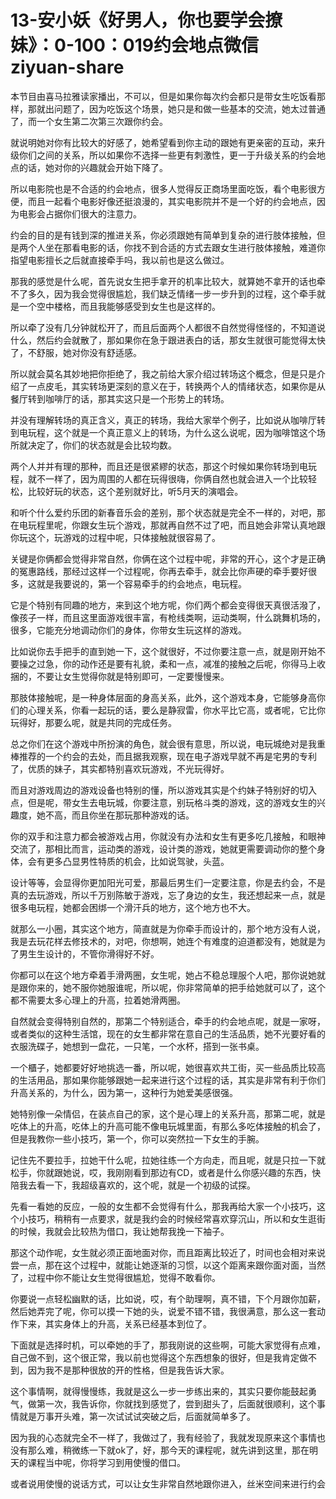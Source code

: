 # 13-安小妖《好男人，你也要学会撩妹》：0-100：019约会地点微信 ziyuan-share

本节目由喜马拉雅读家播出，不可以，但是如果你每次约会都只是带女生吃饭看那样，那就出问题了，因为吃饭这个场景，她只是和做一些基本的交流，她太过普通了，而一个女生第二次第三次跟你约会。

就说明她对你有比较大的好感了，她希望看到你主动的跟她有更亲密的互动，来升级你们之间的关系，所以如果你不选择一些更有刺激性，更一于升级关系的约会地点的话，她对你的兴趣就会开始下降了。

所以电影院也是不合适的约会地点，很多人觉得反正商场里面吃饭，看个电影很方便，而且一起看个电影好像还挺浪漫的，其实电影院并不是一个好的约会地点，因为电影会占据你们很大的注意力。

约会的目的是有钱到深的推进关系，你必须跟她有简单到复杂的进行肢体接触，但是两个人坐在那看电影的话，你找不到合适的方式去跟女生进行肢体接触，难道你指望电影擅长之后就直接牵手吗，我以前也是这么做过。

那我的感觉是什么呢，首先说女生把手拿开的机率比较大，就算她不拿开的话也牵不了多久，因为我会觉得很尴尬，我们缺乏情绪一步一步升到的过程，这个牵手就是一个空中楼格，而且我能够感受到女生也是这样的。

所以牵了没有几分钟就松开了，而且后面两个人都很不自然觉得怪怪的，不知道说什么，然后约会就散了，那如果你在急于跟进表白的话，那女生就很可能觉得太快了，不舒服，她对你没有舒适感。

所以就会莫名其妙地把你拒绝了，我之前给大家介绍过转场这个概念，但是只是介绍了一点皮毛，其实转场更深刻的意义在于，转换两个人的情绪状态，如果你是从餐厅转到咖啡厅的话，那其实这只是一个形势上的转场。

并没有理解转场的真正含义，真正的转场，我给大家举个例子，比如说从咖啡厅转到电玩程，这个就是一个真正意义上的转场，为什么这么说呢，因为咖啡馆这个场所就决定了，你们的状态就是会比较均数。

两个人并并有理的那种，而且还是很紧繆的状态，那这个时候如果你转场到电玩程，就不一样了，因为周围的人都在玩得很嗨，你俩自然也就会进入一个比较轻松，比较好玩的状态，这个差别就好比，听5月天的演唱会。

和听个什么爱约乐团的新春音乐会的差别，那个状态就是完全不一样的，对吧，那在电玩程里呢，你跟女生玩个游戏，那就再自然不过了吧，而且她会非常认真地跟你玩这个，玩游戏的过程中呢，只体接触就很容易了。

关键是你俩都会觉得非常自然，你俩在这个过程中呢，非常的开心，这个才是正确的冤惠路线，那经过这样一个过程呢，你再去牵手，就会比你声硬的牵手要好很多，这就是我要说的，第一个容易牵手的约会地点，电玩程。

它是个特别有同趣的地方，来到这个地方呢，你们两个都会变得很天真很活潑了，像孩子一样，而且这里面游戏很丰富，有枪线类啊，运动类啊，什么跳舞机场的，很多，它能充分地调动你们的身体，你带女生玩这样的游戏。

比如说你去手把手的直到她一下，这个就很好，不过你要注意一点，就是刚开始不要操之过急，你的动作还是要有礼貌，柔和一点，减准的接触之后呢，你得马上收捆的，不要让女生觉得你就是特别即可，一定要慢慢来。

那肢体接触呢，是一种身体层面的身高关系，此外，这个游戏本身，它能够身高你们的心理关系，你看一起玩的话，要么是静寂雷，你水平比它高，或者呢，它比你玩得好，那要么呢，就是共同的完成任务。

总之你们在这个游戏中所扮演的角色，就会很有意思，所以说，电玩城绝对是我重棒推荐的一个约会的去处，而且据我观察，现在电子游戏早就不再是宅男的专利了，优质的妹子，其实都特别喜欢玩游戏，不光玩得好。

而且对游戏周边的游戏设备也特别的懂，所以游戏其实是个约妹子特别好的切入点，但是呢，带女生去电玩城，你要注意，别玩格斗类的游戏，这的游戏女生的兴趣度，她不高，而且你坐在那玩那种游戏的话。

你的双手和注意力都会被游戏占用，你就没有办法和女生有更多吃几接触，和眼神交流了，那相比而言，运动类的游戏，设计类的游戏，她就更需要调动你的整个身体，会有更多凸显男性特质的机会，比如说驾驶，头蓝。

设计等等，会显得你更加阳光可爱，那最后男生们一定要注意，你是去约会，不是真的去玩游戏，所以千万别陈敏于游戏，忘了身边的女生，我还想起来一点，就是很多电玩程，她都会困绑一个滑汗兵的地方，这个地方也不大。

就那么一小圈，其实这个地方，简直就是为你牵手而设计的，那个地方没有人说，我是去玩花样去修技术的，对吧，你想啊，她连个有难度的迫道都没有，她就是为了男生生设计的，不管你滑得好不好。

你都可以在这个地方牵着手滑两圈，女生呢，她占不稳总理服个人吧，那你说她就是跟你来的，她不服你她服谁呢，所以呢，你非常简单的把手给她就可以了，这个都不需要太多心理上的升高，拉着她滑两圈。

自然就会变得特别自然的，那第二个特别适合，牵手的约会地点呢，就是一家呀，或者类似的这种生活馆，现在的女生都非常在意自己的生活品质，她不光要好看的衣服洗碟子，她想到一盘花，一只笔，一个水杯，搭到一张书桌。

一个櫃子，她都要好好地挑选一番，所以呢，她很喜欢共工街，买一些品质比较高的生活用品，那如果你能够跟她一起来进行这个过程的话，其实是非常有利于你们升高关系的，为什么，因为第一，这种行为她爱美感很强。

她特别像一朵情侣，在装点自己的家，这个是心理上的关系升高，那第二呢，就是吃体上的升高，吃体上的升高可能不像电玩城里面，有那么多吃体接触的机会了，但是我教你一些小技巧，第一个，你可以突然拉一下女生的手腕。

记住先不要拉手，拉她干什么呢，拉她往练一个方向走，而且呢，就是只拉一下就松手，你就跟她说，哎，我刚刚看到那边有CD，或者是什么你感兴趣的东西，快陪我去看一下，我超级喜欢的，这个呢，就是一个初级的试探。

先看一看她的反应，一般的女生都不会觉得有什么，那我再给大家一个小技巧，这个小技巧，稍稍有一点要求，就是我约会的时候经常喜欢穿沉山，所以和女生逛街的时候，我就会比较热为借口，我让她帮我挽一下袖子。

那这个动作呢，女生就必须正面地面对你，而且距离比较近了，时间也会相对来说尝一点，那在这个过程中，就能让她逐渐的习惯，以这个距离来跟你面对面，当然了，过程中你不能让女生觉得很尴尬，觉得不敢看你。

你要说一点轻松幽默的话，比如说，哎，有个助理啊，真不错，下个月跟你加薪，然后她弄完了呢，你可以摸一下她的头，说爱不错不错，我很满意，那么这一套动作下来，其实身体上的升高，关系已经基本到位了。

下面就是选择时机，可以牵她的手了，那我刚说的这些啊，可能大家觉得有点难，自己做不到，这个很正常，我以前也觉得这个东西想象的很好，但是我肯定做不到，因为我不是那种很放的开的性格，但是我告诉大家。

这个事情啊，就得慢慢练，我就是这么一步一步练出来的，其实只要你能鼓起勇气，做第一次，我告诉你，你就找到感觉了，尝到甜头了，后面就很顺利，这个事情就是万事开头难，第一次试试试突破之后，后面就简单多了。

因为我的心态就完全不一样了，我做过了，我有经验了，我就发现原来这个事情也没有那么难，稍微练一下就ok了，好，那今天的课程呢，就先讲到这里，那在明天的课程当中呢，你将学习到用使慢的借口。

或者说用使慢的说话方式，可以让女生非常自然地跟你进入，丝米空间来进行约会